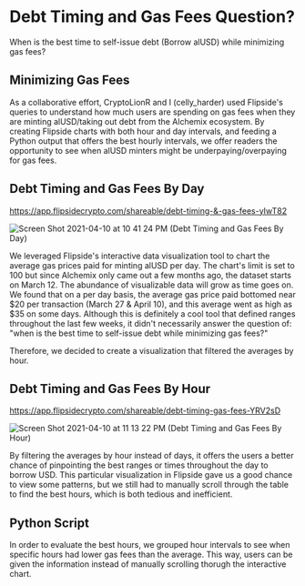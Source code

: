 # Debt Timing and Gas Fees Question?
When is the best time to self-issue debt (Borrow alUSD) while minimizing gas fees?

## Minimizing Gas Fees
As a collaborative effort, CryptoLionR and I (celly_harder) used Flipside's queries to understand how much users are spending on gas fees when they are minting alUSD/taking out debt from the Alchemix ecosystem. By creating Flipside charts with both hour and day intervals, and feeding a Python output that offers the best hourly intervals, we offer readers the opportunity to see when alUSD minters might be underpaying/overpaying for gas fees. 

## Debt Timing and Gas Fees By Day

https://app.flipsidecrypto.com/shareable/debt-timing-&-gas-fees-yIwT82

![Screen Shot 2021-04-10 at 10 41 24 PM](https://user-images.githubusercontent.com/82302513/114294264-3c06b380-9a52-11eb-96a6-36fc2e1fb0d8.png)
(Debt Timing and Gas Fees By Day)

We leveraged Flipside's interactive data visualization tool to chart the average gas prices paid for minting alUSD per day. The chart's limit is set to 100 but since Alchemix only came out a few months ago, the dataset starts on March 12. The abundance of visualizable data will grow as time goes on. We found that on a per day basis, the average gas price paid bottomed near $20 per transaction (March 27 & April 10), and this average went as high as $35 on some days. Although this is definitely a cool tool that defined ranges throughout the last few weeks, it didn't necessarily answer the question of: "when is the best time to self-issue debt while minimizing gas fees?"

Therefore, we decided to create a visualization that filtered the averages by hour.

## Debt Timing and Gas Fees By Hour 

https://app.flipsidecrypto.com/shareable/debt-timing-gas-fees-YRV2sD

![Screen Shot 2021-04-10 at 11 13 22 PM](https://user-images.githubusercontent.com/82302513/114294284-648ead80-9a52-11eb-8e81-babb283c929e.png)
(Debt Timing and Gas Fees By Hour) 

By filtering the averages by hour instead of days, it offers the users a better chance of pinpointing the best ranges or times throughout the day to borrow USD. This particular visualization in Flipside gave us a good chance to view some patterns, but we still had to manually scroll through the table to find the best hours, which is both tedious and inefficient. 

## Python Script 

In order to evaluate the best hours, we grouped hour intervals to see when specific hours had lower gas fees than the average. This way, users can be given the information instead of manually scrolling thorugh the interactive chart. 

